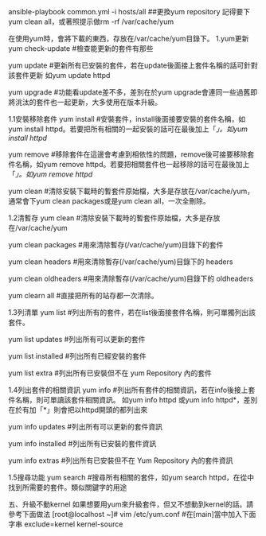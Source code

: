  ansible-playbook  common.yml  -i hosts/all
 ##更換yum repository
 記得要下yum clean all，或著照提示做rm -rf /var/cache/yum
 
 
 在使用yum時，會將下載的東西，存放在/var/cache/yum目錄下。
1.yum更新
yum check-update
#檢查能更新的套件有那些

yum update
#更新所有已安裝的套件，若在update後面接上套件名稱的話可針對該套件更新
如yum update httpd

yum upgrade
#功能看update差不多，差別在於yum upgrade會連同一些過舊即將洮汰的套件也一起更新，大多使用在版本升級。

1.1安裝移除套件
yum install
#安裝套件，install後面接要安裝的套件名稱，如yum install httpd。若要把所有相關的一起安裝的話可在最後加上「*」。如yum install httpd*

yum remove
#移除套件在這邊會考慮到相依性的問題，remove後可接要移除套件名稱，如yum remove httpd。若要把相關套件也一起移除的話可在最後加上「*」。如yum remove httpd*

yum clean
#清除安裝下載時的暫套件原始檔，大多是存放在/var/cache/yum，通常會下yum clean packages或是yum clean all，一次全刪除。

1.2清暫存
yum clean
#清除安裝下載時的暫套件原始檔，大多是存放在/var/cache/yum

yum clean packages
#用來清除暫存(/var/cache/yum)目錄下的套件

yum clean headers
#用來清除暫存(/var/cache/yum)目錄下的 headers

yum clean oldheaders
#用來清除暫存(/var/cache/yum)目錄下的 oldheaders

yum clearn all
#直接把所有的站存都一次清除。

1.3列清單
yum list
#列出所有的套件，若在list後面接套件名稱，則可單獨列出該套件。

yum list updates
#列出所有可以更新的套件

yum list installed
#列出所有已經安裝的套件

yum list extra
#列出所有已安裝但不在 yum Repository 內的套件

1.4列出套件的相關資訊
yum info
#列出所有套件的相關資訊，若在info後接上套件名稱，則可單讀該套件相關資訊。
如yum info httpd 或yum info httpd*，差別在於有加「*」則會把以httpd開頭的都列出來

yum info updates
#列出所有可以更新的套件資訊

yum info installed
#列出所有已安裝的套件資訊

yum info extras
#列出所有已安裝但不在 Yum Repository 內的套件資訊

1.5搜尋功能
yum search
#搜尋所有相關的套件，如yum search httpd，在從中找到所需要的套件。類似關鍵字的用途

五、升級不動kernel
如果想要用yum來升級套件，但又不想動到kernel的話。請參考下面做法
[root@localhost ~]# vim /etc/yum.conf
#在[main]當中加入下面字串
exclude=kernel kernel-source
